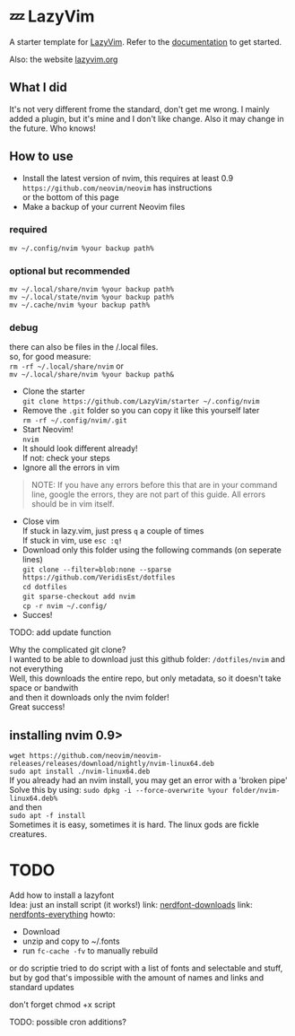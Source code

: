 # 💤 LazyVim

A starter template for [LazyVim](https://github.com/LazyVim/LazyVim).
Refer to the [documentation](https://lazyvim.github.io/installation) to get started.

Also: the website [lazyvim.org](https://www.lazyvim.org/)

## What I did

It's not very different frome the standard, don't get me wrong. I mainly added a plugin, but it's mine and I don't like change.
Also it may change in the future. Who knows! 

## How to use 
- Install the latest version of nvim, this requires at least 0.9 <br> 
`https://github.com/neovim/neovim` has instructions <br>
or the bottom of this page
- Make a backup of your current Neovim files
### required
`mv ~/.config/nvim %your backup path%`
### optional but recommended
`mv ~/.local/share/nvim %your backup path%` <br>
`mv ~/.local/state/nvim %your backup path%` <br>
`mv ~/.cache/nvim %your backup path%` <br>
### debug
there can also be files in the /.local files.<br>
so, for good measure:<br>
`rm -rf ~/.local/share/nvim` or<br>
`mv ~/.local/share/nvim %your backup path&`<br>
- Clone the starter <br> 
`git clone https://github.com/LazyVim/starter ~/.config/nvim`
- Remove the `.git` folder so you can copy it like this yourself later <br> 
`rm -rf ~/.config/nvim/.git`
- Start Neovim! <br> 
`nvim`
- It should look different already! <br>
If not: check your steps
- Ignore all the errors in vim
> NOTE: If you have any errors before this that are in your command line, google the errors, they are not part of this guide. All errors should be in vim itself.
- Close vim <br>
If stuck in lazy.vim, just press `q` a couple of times <br>
If stuck in vim, use `esc :q!`
- Download only this folder using the following commands (on seperate lines) <br> 
`git clone --filter=blob:none --sparse https://github.com/VeridisEst/dotfiles` <br>
`cd dotfiles` <br>
`git sparse-checkout add nvim` <br>
`cp -r nvim ~/.config/` 
- Succes!

TODO: add update function
  
Why the complicated git clone? <br>
I wanted to be able to download just this github folder: `/dotfiles/nvim` and not everything <br> 
Well, this downloads the entire repo, but only metadata, so it doesn't take space or bandwith <br> 
and then it downloads only the nvim folder! <br> 
Great success! 

## installing nvim 0.9>
`wget https://github.com/neovim/neovim-releases/releases/download/nightly/nvim-linux64.deb` <br> 
`sudo apt install ./nvim-linux64.deb` <br> 
If you already had an nvim install, you may get an error with a 'broken pipe' <br> 
Solve this by using: 
`sudo dpkg -i --force-overwrite %your folder/nvim-linux64.deb%`<br>
and then <br> 
`sudo apt -f install` <br>
Sometimes it is easy, sometimes it is hard. The linux gods are fickle creatures.

# TODO
Add how to install a lazyfont<br>
Idea: just an install script (it works!)
link: [nerdfont-downloads](https://www.nerdfonts.com/font-downloads)
link: [nerdfonts-everything](https://github.com/ryanoasis/nerd-fonts/blob/master/readme.md)
howto: 
- Download
- unzip and copy to ~/.fonts 
- run `fc-cache -fv` to manually rebuild

or do scriptie
tried to do script with a list of fonts and selectable and stuff, but by god that's impossible with the amount of names and links and standard updates

don't forget chmod +x script

TODO: possible cron additions?


